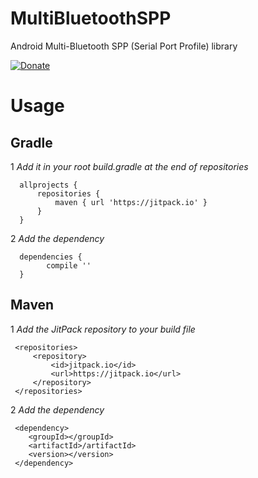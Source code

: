 # MultiBluetoothSPP
Android Multi-Bluetooth SPP (Serial Port Profile) library

[![Donate](https://img.shields.io/badge/Donate-PayPal-green.svg)](https://www.paypal.me/luispichio)

# Usage

## Gradle
      
1 *Add it in your root build.gradle at the end of repositories*

	  allprojects {
		  repositories {
			  maven { url 'https://jitpack.io' }
		  }
	  }
  
  2 *Add the dependency*
  
  	  dependencies {
	        compile ''
	  }

  
## Maven

1 *Add the JitPack repository to your build file*

	 <repositories>
		 <repository>
		     <id>jitpack.io</id>
		     <url>https://jitpack.io</url>
		 </repository>
	 </repositories>
  
 2 *Add the dependency*
 
 	 <dependency>
	    <groupId></groupId>
	    <artifactId>/artifactId>
	    <version></version>
	 </dependency>
